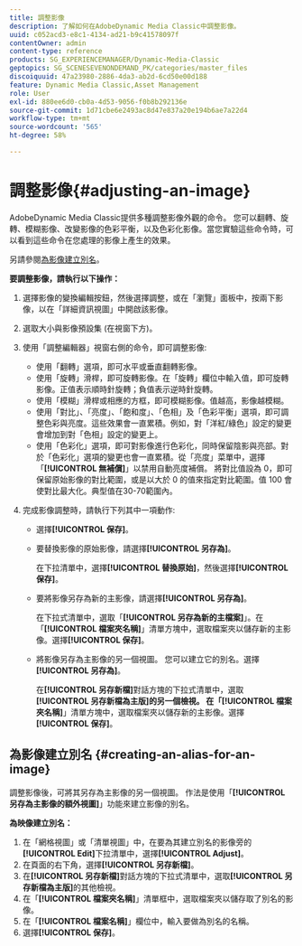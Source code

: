 ```yaml
---
title: 調整影像
description: 了解如何在AdobeDynamic Media Classic中調整影像。
uuid: c052acd3-e8c1-4134-ad21-b9c41578097f
contentOwner: admin
content-type: reference
products: SG_EXPERIENCEMANAGER/Dynamic-Media-Classic
geptopics: SG_SCENESEVENONDEMAND_PK/categories/master_files
discoiquuid: 47a23980-2886-4da3-ab2d-6cd50e00d188
feature: Dynamic Media Classic,Asset Management
role: User
exl-id: 880ee6d0-cb0a-4d53-9056-f0b8b292136e
source-git-commit: 1d71cbe6e2493ac8d47e837a20e194b6ae7a22d4
workflow-type: tm+mt
source-wordcount: '565'
ht-degree: 58%

---
```


# 調整影像{#adjusting-an-image}

AdobeDynamic Media Classic提供多種調整影像外觀的命令。 您可以翻轉、旋轉、模糊影像、改變影像的色彩平衡，以及色彩化影像。當您實驗這些命令時，可以看到這些命令在您處理的影像上產生的效果。

另請參閱[為影像建立別名](adjusting-image.md#creating_an_alias_for_an_image)。

**要調整影像，請執行以下操作：**

1. 選擇影像的變換編輯按鈕，然後選擇調整，或在「瀏覽」面板中，按兩下影像，以在「詳細資訊視圖」中開啟該影像。
1. 選取大小與影像預設集 (在視窗下方)。
1. 使用「調整編輯器」視窗右側的命令，即可調整影像:

   * 使用「翻轉」選項，即可水平或垂直翻轉影像。
   * 使用「旋轉」滑桿，即可旋轉影像。在「旋轉」欄位中輸入值，即可旋轉影像。正值表示順時針旋轉；負值表示逆時針旋轉。
   * 使用「模糊」滑桿或相應的方框，即可模糊影像。值越高，影像越模糊。
   * 使用「對比」、「亮度」、「飽和度」、「色相」及「色彩平衡」選項，即可調整色彩與亮度。這些效果會一直累積。例如，對「洋紅/綠色」設定的變更會增加到對「色相」設定的變更上。
   * 使用「色彩化」選項，即可對影像進行色彩化，同時保留陰影與亮部。對於「色彩化」選項的變更也會一直累積。從「亮度」菜單中，選擇「**[!UICONTROL 無補償]**」以禁用自動亮度補償。 將對比值設為 0，即可保留原始影像的對比範圍，或是以大於 0 的值來指定對比範圍。值 100 會使對比最大化。典型值在30-70範圍內。

1. 完成影像調整時，請執行下列其中一項動作: 

   * 選擇&#x200B;**[!UICONTROL 保存]**。

   * 要替換影像的原始影像，請選擇&#x200B;**[!UICONTROL 另存為]**。

      在下拉清單中，選擇&#x200B;**[!UICONTROL 替換原始]**，然後選擇&#x200B;**[!UICONTROL 保存]**。

   * 要將影像另存為新的主影像，請選擇&#x200B;**[!UICONTROL 另存為]**。

      在下拉式清單中，選取「**[!UICONTROL 另存為新的主檔案]**」。在「**[!UICONTROL 檔案夾名稱]**」清單方塊中，選取檔案夾以儲存新的主影像。選擇&#x200B;**[!UICONTROL 保存]**。

   * 將影像另存為主影像的另一個視圖。 您可以建立它的別名。選擇&#x200B;**[!UICONTROL 另存為]**。

      在&#x200B;**[!UICONTROL 另存新檔]**&#x200B;對話方塊的下拉式清單中，選取&#x200B;**[!UICONTROL 另存新檔為主版]**的另一個檢視。
在「**[!UICONTROL 檔案夾名稱]**」清單方塊中，選取檔案夾以儲存新的主影像。選擇&#x200B;**[!UICONTROL 保存]**。

## 為影像建立別名 {#creating-an-alias-for-an-image}

調整影像後，可將其另存為主影像的另一個視圖。 作法是使用「**[!UICONTROL 另存為主影像的額外視圖]**」功能來建立影像的別名。

**為映像建立別名：**

1. 在「網格視圖」或「清單視圖」中，在要為其建立別名的影像旁的&#x200B;**[!UICONTROL Edit]**&#x200B;下拉清單中，選擇&#x200B;**[!UICONTROL Adjust]**。
1. 在頁面的右下角，選擇&#x200B;**[!UICONTROL 另存新檔]**。
1. 在&#x200B;**[!UICONTROL 另存新檔]**&#x200B;對話方塊的下拉式清單中，選取&#x200B;**[!UICONTROL 另存新檔為主版]**&#x200B;的其他檢視。
1. 在「**[!UICONTROL 檔案夾名稱]**」清單框中，選取檔案夾以儲存取了別名的影像。
1. 在「**[!UICONTROL 檔案名稱]**」欄位中，輸入要做為別名的名稱。
1. 選擇&#x200B;**[!UICONTROL 保存]**。
